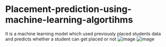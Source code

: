 # Placement-prediction-using-machine-learning-algortihms
It is a machine learning model which used previously placed students data and predicts whether a student can get placed or not
![image](https://github.com/DarshanO237/Placement-prediction-using-machine-learning-algortihms/assets/99575356/7044df26-1dee-4e12-b671-9336794d9a93)
![image](https://github.com/DarshanO237/Placement-prediction-using-machine-learning-algortihms/assets/99575356/06e2c1dc-7241-4d10-b362-a5e89d60c389)

